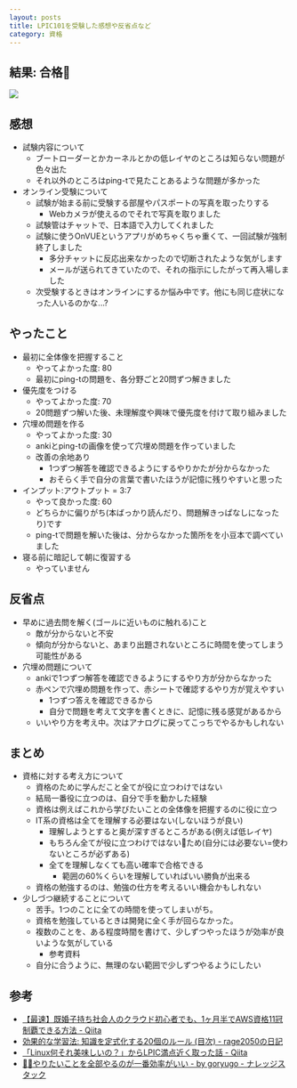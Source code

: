 ```yaml
---
layout: posts
title: LPIC101を受験した感想や反省点など
category: 資格
---
```


## 結果: 合格🎉

![](https://i.gyazo.com/e9e2f3232502748156f15f606355009f.png)

## 感想

- 試験内容について
  - ブートローダーとかカーネルとかの低レイヤのところは知らない問題が色々出た
  - それ以外のところはping-tで見たことあるような問題が多かった
- オンライン受験について
  - 試験が始まる前に受験する部屋やパスポートの写真を取ったりする
    - Webカメラが使えるのでそれで写真を取りました
  - 試験管はチャットで、日本語で入力してくれました
  - 試験に使うOnVUEというアプリがめちゃくちゃ重くて、一回試験が強制終了しました
    - 多分チャットに反応出来なかったので切断されたような気がします
    - メールが送られてきていたので、それの指示にしたがって再入場しました
  - 次受験するときはオンラインにするか悩み中です。他にも同じ症状になった人いるのかな...?

## やったこと

- 最初に全体像を把握すること
  - やってよかった度: 80
  - 最初にping-tの問題を、各分野ごと20問ずつ解きました
- 優先度をつける
  - やってよかった度: 70
  - 20問題ずつ解いた後、未理解度や興味で優先度を付けて取り組みました
- 穴埋め問題を作る
  - やってよかった度: 30
  - ankiとping-tの画像を使って穴埋め問題を作っていました
  - 改善の余地あり
    - 1つずつ解答を確認できるようにするやりかたが分からなかった
    - おそらく手で自分の言葉で書いたほうが記憶に残りやすいと思った
- インプット:アウトプット = 3:7
  - やって良かった度: 60
  - どちらかに偏りがち(本ばっかり読んだり、問題解きっぱなしになったり)です
  - ping-tで問題を解いた後は、分からなかった箇所をを小豆本で調べていました
- 寝る前に暗記して朝に復習する
  - やっていません

## 反省点

- 早めに過去問を解く(ゴールに近いものに触れる)こと
  - 敵が分からないと不安
  - 傾向が分からないと、あまり出題されないところに時間を使ってしまう可能性がある
- 穴埋め問題について
  - ankiで1つずつ解答を確認できるようにするやり方が分からなかった
  - 赤ペンで穴埋め問題を作って、赤シートで確認するやり方が覚えやすい
    - 1つずつ答えを確認できるから
    - 自分で問題を考えて文字を書くときに、記憶に残る感覚があるから
  - いいやり方を考え中。次はアナログに戻ってこっちでやるかもしれない

## まとめ

- 資格に対する考え方について
  - 資格のために学んだこと全てが役に立つわけではない
  - 結局一番役に立つのは、自分で手を動かした経験
  - 資格は例えばこれから学びたいことの全体像を把握するのに役に立つ
  - IT系の資格は全てを理解する必要はない(しないほうが良い)
    - 理解しようとすると奥が深すぎるところがある(例えば低レイヤ)
    - もちろん全てが役に立つわけではないため(自分には必要ない=使わないところが必ずある)
    - 全てを理解しなくても高い確率で合格できる
      - 範囲の60%くらいを理解していればいい勝負が出来る
  - 資格の勉強するのは、勉強の仕方を考えるいい機会かもしれない
- 少しづつ継続することについて
  - 苦手。1つのことに全ての時間を使ってしまいがち。
  - 資格を勉強しているときは開発に全く手が回らなかった。
  - 複数のことを、ある程度時間を書けて、少しずつやったほうが効率が良いような気がしている
    - 参考資料
  - 自分に合うように、無理のない範囲で少しずつやるようにしたい

## 参考
- [【最速】既婚子持ち社会人のクラウド初心者でも、1ヶ月半でAWS資格11冠制覇できる方法 - Qiita](https://qiita.com/mrpepper/items/64039b828c82e12ad35f#%E8%A9%A6%E9%A8%93%E3%81%AE%E5%8F%97%E3%81%8B%E3%82%8A%E6%96%B9)
- [効果的な学習法: 知識を定式化する20個のルール (目次) - rage2050の日記](https://rage2050.hatenablog.com/entry/20110502/p1)
- [「Linux何それ美味しいの？」からLPIC満点近く取った話 - Qiita](https://qiita.com/yusuke_blog1026/items/0950a5a97bc3596af269#%E5%AD%A6%E7%BF%92%E4%B8%AD%E7%9B%A42%E9%80%B1%E9%96%933%E9%80%B1%E9%96%93)
- [🧘‍♂️やりたいことを全部やるのが一番効率がいい - by goryugo - ナレッジスタック](https://knowledgestuck.substack.com/p/9a5)